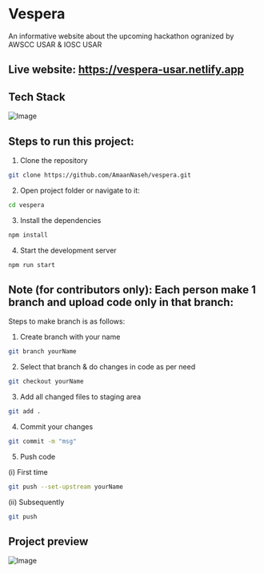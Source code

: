 # Vespera

An informative website about the upcoming hackathon ogranized by AWSCC USAR & IOSC USAR

## Live website: https://vespera-usar.netlify.app

## Tech Stack

![Image](https://github.com/user-attachments/assets/9104871b-da48-4db1-89ee-f1133a912008)

## Steps to run this project:

1. Clone the repository

```bash
git clone https://github.com/AmaanNaseh/vespera.git
```

2. Open project folder or navigate to it:

```bash
cd vespera
```

3. Install the dependencies

```bash
npm install
```

4. Start the development server

```bash
npm run start
```

## Note (for contributors only): Each person make 1 branch and upload code only in that branch:

Steps to make branch is as follows:

1. Create branch with your name

```bash
git branch yourName
```

2. Select that branch & do changes in code as per need

```bash
git checkout yourName
```

3. Add all changed files to staging area

```bash
git add .
```

4. Commit your changes

```bash
git commit -m "msg"
```

5. Push code

(i) First time

```bash
git push --set-upstream yourName
```

(ii) Subsequently

```bash
git push
```

## Project preview

![Image](https://github.com/user-attachments/assets/8998bdc1-64e0-4b53-bc01-1e97327fba47)
